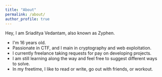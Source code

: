 ```yaml
---
title: "About"
permalink: /about/
author_profile: true
---
```


Hey, I am Sriaditya Vedantam, also known as Zyphen.

- I'm 16 years old. 
- Passionate in CTF, and I main in cryptography and web exploitation.
- I currently freelance taking requests for pay on developing projects.
- I am still learning along the way and feel free to suggest different ways to solve.
- In my freetime, I like to read or write, go out with friends, or workout.

